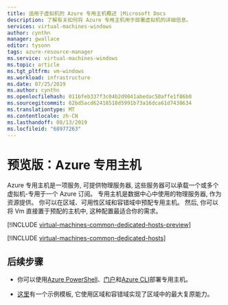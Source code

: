 ```yaml
---
title: 适用于虚拟机的 Azure 专用主机概述 |Microsoft Docs
description: 了解有关如何将 Azure 专用主机用于部署虚拟机的详细信息。
services: virtual-machines-windows
author: cynthn
manager: gwallace
editor: tysonn
tags: azure-resource-manager
ms.service: virtual-machines-windows
ms.topic: article
ms.tgt_pltfrm: vm-windows
ms.workload: infrastructure
ms.date: 07/25/2019
ms.author: cynthn
ms.openlocfilehash: 011bfeb337f3c04b2d9041abedac50affe1f86b0
ms.sourcegitcommit: 62bd5acd62418518d5991b73a16dca61d7430634
ms.translationtype: MT
ms.contentlocale: zh-CN
ms.lasthandoff: 08/13/2019
ms.locfileid: "68977263"
---
```

# <a name="preview-azure-dedicated-hosts"></a>预览版：Azure 专用主机

Azure 专用主机是一项服务, 可提供物理服务器, 这些服务器可以承载一个或多个虚拟机-专用于一个 Azure 订阅。 专用主机是数据中心中使用的物理服务器, 作为资源提供。 你可以在区域、可用性区域和容错域中预配专用主机。 然后, 你可以将 Vm 直接置于预配的主机中, 这种配置最适合你的需求。

[!INCLUDE [virtual-machines-common-dedicated-hosts-preview](../../../includes/virtual-machines-common-dedicated-hosts-preview.md)]

[!INCLUDE [virtual-machines-common-dedicated-hosts](../../../includes/virtual-machines-common-dedicated-hosts.md)]

## <a name="next-steps"></a>后续步骤

- 你可以使用[Azure PowerShell](dedicated-hosts-powershell.md)、[门户](dedicated-hosts-portal.md)和[Azure CLI](../linux/dedicated-hosts-cli.md)部署专用主机。

- [这里](https://github.com/Azure/azure-quickstart-templates/blob/master/201-vm-dedicated-hosts/README.md)有一个示例模板, 它使用区域和容错域实现了区域中的最大复原能力。
